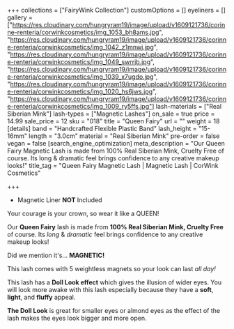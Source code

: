 +++
collections = ["FairyWink Collection"]
customOptions = []
eyeliners = []
gallery = ["https://res.cloudinary.com/hungryram19/image/upload/v1609121736/corinne-renteria/corwinkcosmetics/img_1053_bh8ams.jpg", "https://res.cloudinary.com/hungryram19/image/upload/v1609121736/corinne-renteria/corwinkcosmetics/img_1042_z1mnwj.jpg", "https://res.cloudinary.com/hungryram19/image/upload/v1609121736/corinne-renteria/corwinkcosmetics/img_1049_swrrjb.jpg", "https://res.cloudinary.com/hungryram19/image/upload/v1609121736/corinne-renteria/corwinkcosmetics/img_1039_x7ugdo.jpg", "https://res.cloudinary.com/hungryram19/image/upload/v1609121736/corinne-renteria/corwinkcosmetics/img_1020_hs6jws.jpg", "https://res.cloudinary.com/hungryram19/image/upload/v1609121736/corinne-renteria/corwinkcosmetics/img_1009_ry5ffs.jpg"]
lash-materials = ["Real Siberian Mink"]
lash-types = ["Magnetic Lashes"]
on_sale = true
price = 14.99
sale_price = 12
sku = "018"
title = "Queen Fairy"
url = ""
weight = 18
[details]
band = "Handcrafted Flexible Plastic Band"
lash_height = "15-16mm"
length = "3.0cm"
material = "Real Siberian Mink"
pre-order = false
vegan = false
[search_engine_optimization]
meta_description = "Our Queen Fairy Magnetic Lash is made from 100% Real Siberian Mink, Cruelty Free of course. Its long & dramatic feel brings confidence to any creative makeup looks!"
title_tag = "Queen Fairy Magnetic Lash | Magnetic Lash | CorWink Cosmetics"

+++
* Magnetic Liner **NOT** Included

Your courage is your crown, so wear it like a QUEEN!

Our **Queen Fairy** lash is made from **100% Real Siberian Mink, Cruelty Free** of course. Its _long_ & _dramatic_ feel brings confidence to any creative makeup looks!

Did we mention it's... **MAGNETIC!**

This lash comes with 5 weightless magnets so your look can last _all day!_

This lash has a **Doll Look effect** which gives the illusion of wider eyes. You will look more awake with this lash especially because they have a **soft**, **light**, and **fluffy** appeal.

**The Doll Look** is great for smaller eyes or almond eyes as the effect of the lash makes the eyes look bigger and more open.